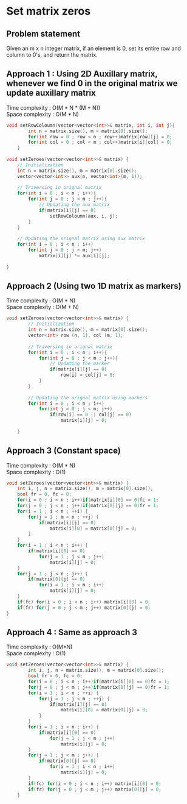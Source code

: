 # Set matrix zeros

## Problem statement

Given an m x n integer matrix, if an element is 0, set its entire row and column to 0's, and return the matrix.

## Approach 1 : Using 2D Auxillary matrix, whenever we find 0 in the original matrix we update auxillary matrix

Time complexity : O(M \* N \* (M + N))  
Space complexity : O(M \* N)

```cpp
void setRowColoumn(vector<vector<int>>& matrix, int i, int j){
        int n = matrix.size(), m = matrix[0].size();
        for(int row = 0 ; row < n ; row++)matrix[row][j] = 0;
        for(int col = 0 ; col < m ; col++)matrix[i][col] = 0;
    }
    
void setZeroes(vector<vector<int>>& matrix) {
    // Initialization
    int n = matrix.size(), m = matrix[0].size();
    vector<vector<int>> aux(n, vector<int>(m, 1));
    
    // Traversing in orignal matrix
    for(int i = 0 ; i < n ; i++){
        for(int j = 0 ; j < m ; j++){
            // Updating the aux matrix
            if(matrix[i][j] == 0)
                setRowColoumn(aux, i, j);
        }
    }
    
    // Updating the orignal matrix using aux matrix
    for(int i = 0 ; i < n ; i++) 
        for(int j = 0 ; j < m; j++) 
            matrix[i][j] *= aux[i][j];
        
}
```

## Approach 2 (Using two 1D matrix as markers) 

Time complexity : O(M \* N)  
Space complexity : O(M + N)

```cpp
void setZeroes(vector<vector<int>>& matrix) {
        // Initialization
        int n = matrix.size(), m = matrix[0].size();
        vector<int> row (n, 1), col (m, 1);
        
        // Traversing in orignal matrix
        for(int i = 0 ; i < n ; i++){
            for(int j = 0 ; j < m ; j++){
                // Updating the marker
                if(matrix[i][j] == 0)
                    row[i] = col[j] = 0;
            }
        }
        
        // Updating the orignal matrix using markers
        for(int i = 0 ; i < n ; i++) 
            for(int j = 0 ; j < m; j++) 
                if(row[i] == 0 || col[j] == 0)
                    matrix[i][j] = 0;
            
    }
```

## Approach 3 (Constant space)

Time complexity : O(M \* N)  
Space complexity : O(1)

```cpp
void setZeroes(vector<vector<int>>& matrix) {
    int i, j, n = matrix.size(), m = matrix[0].size();
    bool fr = 0, fc = 0;
    for(i = 0 ; i < n ; i++)if(matrix[i][0] == 0)fc = 1;
    for(j = 0 ; j < n ; j++)if(matrix[0][j] == 0)fr = 1;
    for(i = 1 ; i < n ; ++i) {
        for(j = 1 ; m < n ; ++j) {
            if(matrix[i][j] == 0)
                matrix[i][0] = matrix[0][j] = 0;
        }
    }
    for(i = 1 ; i < n ; i++) {
        if(matrix[i][0] == 0)
            for(j = 1 ; j < m ; j++)
                matrix[i][j] = 0;
    }
    for(j = 1 ; j < n ; j++) {
        if(matrix[0][j] == 0)
            for(i = 1 ; i < m ; i++)
                matrix[i][j] = 0;
    }
    if(fc) for(i = 0 ; i < n ; i++) matrix[i][0] = 0;
    if(fr) for(j = 0 ; j < m ; j++) matrix[0][j] = 0;
}
```


## Approach 4 : Same as approach 3

Time complexity : O(M\*N)  
Space complexity : O(1)

```cpp
void setZeroes(vector<vector<int>>& matrix) {
        int i, j, n = matrix.size(), m = matrix[0].size();
        bool fr = 0, fc = 0;
        for(i = 0 ; i < n ; i++)if(matrix[i][0] == 0)fc = 1;
        for(j = 0 ; j < m ; j++)if(matrix[0][j] == 0)fr = 1;
        for(i = 1 ; i < n ; ++i) {
            for(j = 1 ; j < m ; ++j) {
                if(matrix[i][j] == 0)
                    matrix[i][0] = matrix[0][j] = 0;
            }
        }
        for(i = 1 ; i < n ; i++) {
            if(matrix[i][0] == 0)
                for(j = 1 ; j < m ; j++)
                    matrix[i][j] = 0;
        }
        for(j = 1 ; j < m ; j++) {
            if(matrix[0][j] == 0)
                for(i = 1 ; i < n ; i++)
                    matrix[i][j] = 0;
        }
        if(fc) for(i = 0 ; i < n ; i++) matrix[i][0] = 0;
        if(fr) for(j = 0 ; j < m ; j++) matrix[0][j] = 0;
    }
```
